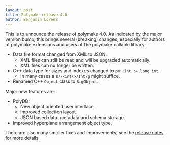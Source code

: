 ```yaml
---
layout: post
title: Polymake release 4.0
author: Benjamin Lorenz
---
```


This is to announce the release of polymake 4.0. As indicated by the major version bump, this brings several (breaking) changes, especially for authors of polymake extensions and users of the polymake callable library:

* Data file format changed from XML to JSON.
  - XML files can still be read and will be upgraded automatically.
  - XML files can no longer be written.
* C++ data type for sizes and indexes changed to `pm::Int := long int`.
  - In many cases a `s/\<int\>/Int/g` might suffice.
* Renamed C++ `Object` class to `BigObject`.

Major new features are:

* PolyDB:
  - New object oriented user interface.
  - Improved collection layout.
  - JSON based data, metadata and schema storage.
* Improved hyperplane arrangement object type.

There are also many smaller fixes and improvements, see the [release
notes](https://polymake.org/doku.php/news/release_4_0) for more details.
